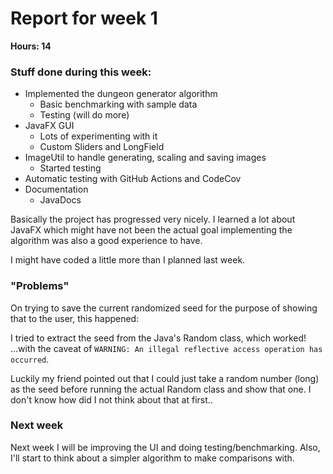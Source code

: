 # Report for week 1

**Hours: 14** 

### Stuff done during this week:

- Implemented the dungeon generator algorithm
  - Basic benchmarking with sample data
  - Testing (will do more)
- JavaFX GUI
  - Lots of experimenting with it
  - Custom Sliders and LongField
- ImageUtil to handle generating, scaling and saving images
  - Started testing
- Automatic testing with GitHub Actions and CodeCov
- Documentation
  - JavaDocs
    
Basically the project has progressed very nicely. I learned a lot about JavaFX which might have not been the actual goal implementing the algorithm was also a good experience to have. 

I might have coded a little more than I planned last week.

### "Problems"

On trying to save the current randomized seed for the purpose of showing that to the user, this happened: 

I tried to extract the seed from the Java's Random class, which worked! ...with the caveat of `WARNING: An illegal reflective access operation has occurred`. 

Luckily my friend pointed out that I could just take a random number (long) as the seed before running the actual Random class and show that one. I don't know how did I not think about that at first..

### Next week

Next week I will be improving the UI and doing testing/benchmarking. Also, I'll start to think about a simpler algorithm to make comparisons with.

